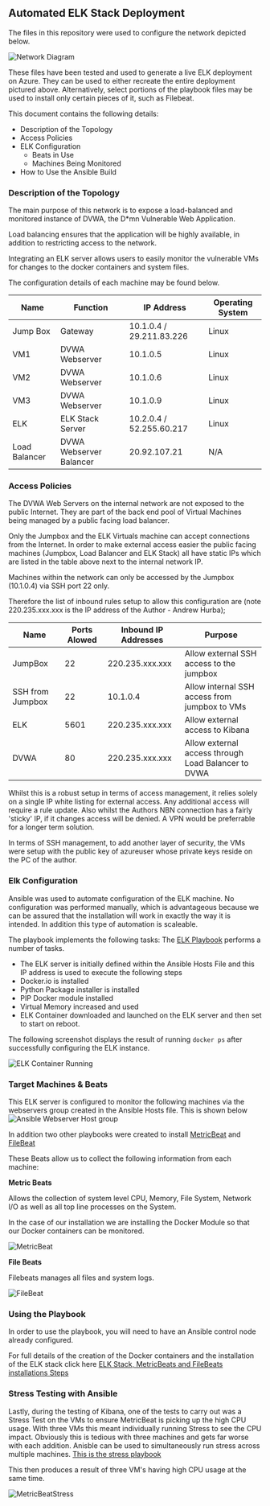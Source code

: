 ## Automated ELK Stack Deployment

The files in this repository were used to configure the network depicted below.

![Network Diagram](Diagrams/ELKStackVMDiagram.png)

These files have been tested and used to generate a live ELK deployment on Azure. They can be used to either recreate the entire deployment pictured above. Alternatively, select portions of the playbook files may be used to install only certain pieces of it, such as Filebeat.

This document contains the following details:
- Description of the Topology
- Access Policies
- ELK Configuration
  - Beats in Use
  - Machines Being Monitored
- How to Use the Ansible Build


### Description of the Topology

The main purpose of this network is to expose a load-balanced and monitored instance of DVWA, the D*mn Vulnerable Web Application.

Load balancing ensures that the application will be highly available, in addition to restricting access to the network.

Integrating an ELK server allows users to easily monitor the vulnerable VMs for changes to the docker containers and system files.

The configuration details of each machine may be found below.

| Name     | Function | IP Address | Operating System |
|----------|----------|------------|------------------|
| Jump Box | Gateway  | 10.1.0.4 / 29.211.83.226  | Linux            |
| VM1      | DVWA Webserver | 10.1.0.5 |  Linux      |
| VM2      | DVWA Webserver | 10.1.0.6   |Linux       |
| VM3      | DVWA Webserver | 10.1.0.9    |Linux      |
| ELK      | ELK Stack Server | 10.2.0.4 / 52.255.60.217  |Linux      |
| Load Balancer | DVWA Webserver Balancer| 20.92.107.21| N/A|

### Access Policies

The DVWA Web Servers on the internal network are not exposed to the public Internet. They are part of the back end pool of Virtual Machines being managed by a public facing load balancer.

Only the Jumpbox and the ELK Virtuals machine can accept connections from the Internet. In order to make external access easier the public facing machines (Jumpbox, Load Balancer and ELK Stack) all have static IPs which are listed in the table above next to the internal network IP.

Machines within the network can only be accessed by the Jumpbox (10.1.0.4) via SSH port 22 only.

Therefore the list of inbound rules setup to allow this configuration are (note 220.235.xxx.xxx is the IP address of the Author - Andrew Hurba);

| Name     | Ports Alowed | Inbound IP Addresses | Purpose |
|----------|---------------------|----------------------|------------|
| JumpBox | 22             | 220.235.xxx.xxx   | Allow external SSH access to the jumpbox
| SSH from Jumpbox | 22 | 10.1.0.4 | Allow internal SSH access from jumpbox to VMs
| ELK | 5601 | 220.235.xxx.xxx | Allow external access to Kibana |
| DVWA | 80 | 220.235.xxx.xxx | Allow external access through Load Balancer to DVWA|

Whilst this is a robust setup in terms of access management, it relies solely on a single IP white listing for external access. Any additional access will require a rule update. Also whilst the Authors NBN connection has a fairly 'sticky' IP, if it changes access will be denied. A VPN would be preferrable for a longer term solution.

In terms of SSH management, to add another layer of security, the VMs were setup with the public key of azureuser whose private keys reside on the PC of the author.


### Elk Configuration

Ansible was used to automate configuration of the ELK machine. No configuration was performed manually, which is advantageous because we can be assured that the installation will work in exactly the way it is intended. In addition this type of automation is scaleable.

The playbook implements the following tasks:
The [ELK Playbook](Ansible/ELKInstallPlaybook.yml) performs a number of tasks.

- The ELK server is initially defined within the Ansible Hosts File and this IP address is used to execute the following steps
- Docker.io is installed
- Python Package installer is installed
- PIP Docker module installed
- Virtual Memory increased and used
- ELK Container downloaded and launched on the ELK server and then set to start on reboot.


The following screenshot displays the result of running `docker ps` after successfully configuring the ELK instance.

![ELK Container Running](Diagrams/ELKDockerRunning.png)

### Target Machines & Beats
This ELK server is configured to monitor the following machines via the webservers group created in the Ansible Hosts file. This is shown below
![Ansible Webserver Host group](Diagrams/AnsibleHostFile.png)

In addition two other playbooks were created to install [MetricBeat](Ansible/MetricBeatInstallPlaybook.yml) and [FileBeat](Ansible/FileBeatInstallPlaybook.yml)

These Beats allow us to collect the following information from each machine:

**Metric Beats**

Allows the collection of system level CPU, Memory, File System, Network I/O as well as all top line processes on the System.

In the case of our installation we are installing the Docker Module so that our Docker containers can be monitored.

![MetricBeat](Diagrams/MetricBeatImage.png)

**File Beats**

Filebeats manages all files and system logs.

![FileBeat](Diagrams/FileBeatImage.png)

### Using the Playbook
In order to use the playbook, you will need to have an Ansible control node already configured. 

For full details of the creation of the Docker containers and the installation of the ELK stack click here [ELK Stack, MetricBeats and FileBeats installations Steps](InstallDetailsREADME.md)

### Stress Testing with Ansible ###

Lastly, during the testing of Kibana, one of the tests to carry out was a Stress Test on the VMs to ensure MetricBeat is picking up the high CPU usage. With three VMs this meant individually running Stress to see the CPU impact. Obviously this is tedious with three machines and gets far worse with each addition. Anisble can be used to simultaneously run stress across multiple machines. [This is the stress playbook](/Ansible/StartStress.yml)

This then produces a result of three VM's having high CPU usage at the same time.

![MetricBeatStress](Diagrams/MetricBeatStress.png)